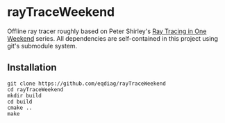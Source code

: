 # rayTraceWeekend

Offline ray tracer roughly based on Peter Shirley's [Ray Tracing in One Weekend](https://raytracing.github.io/) series.
All dependencies are self-contained in this project using git's submodule system.

## Installation

```
git clone https://github.com/eqdiag/rayTraceWeekend
cd rayTraceWeekend
mkdir build
cd build
cmake ..
make
```
